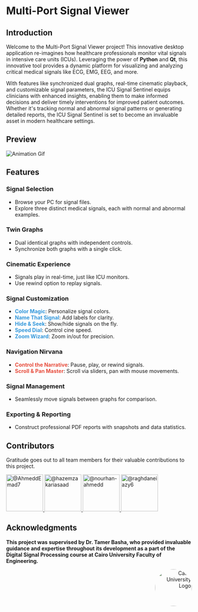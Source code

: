 # Multi-Port Signal Viewer


## Introduction

Welcome to the Multi-Port Signal Viewer project! This innovative desktop application re-imagines how healthcare professionals monitor vital signals in intensive care units (ICUs). Leveraging the power of **Python** and **Qt**, this innovative tool provides a dynamic platform for visualizing and analyzing critical medical signals like ECG, EMG, EEG, and more.

With features like synchronized dual graphs, real-time cinematic playback, and customizable signal parameters, the ICU Signal Sentinel equips clinicians with enhanced insights, enabling them to make informed decisions and deliver timely interventions for improved patient outcomes. Whether it's tracking normal and abnormal signal patterns or generating detailed reports, the ICU Signal Sentinel is set to become an invaluable asset in modern healthcare settings.

## Preview
![Animation Gif](Demo.gif)

## Features

### Signal Selection

- Browse your PC for signal files.
- Explore three distinct medical signals, each with normal and abnormal examples.

### Twin Graphs

- Dual identical graphs with independent controls.
- Synchronize both graphs with a single click.

### Cinematic Experience

- Signals play in real-time, just like ICU monitors.
- Use rewind option to replay signals.

### Signal Customization

- **<span style="color:#3498db">Color Magic</span>**: Personalize signal colors.
- **<span style="color:#3498db">Name That Signal</span>**: Add labels for clarity.
- **<span style="color:#3498db">Hide & Seek</span>**: Show/hide signals on the fly.
- **<span style="color:#3498db">Speed Dial</span>**: Control cine speed.
- **<span style="color:#3498db">Zoom Wizard</span>**: Zoom in/out for precision.

### Navigation Nirvana

- **<span style="color:#e74c3c">Control the Narrative</span>**: Pause, play, or rewind signals.
- **<span style="color:#e74c3c">Scroll & Pan Master</span>**: Scroll via sliders, pan with mouse movements.

### Signal Management

- Seamlessly move signals between graphs for comparison.

### Exporting & Reporting

- Construct professional PDF reports with snapshots and data statistics.

## Contributors

Gratitude goes out to all team members for their valuable contributions to this project.

<div align="left">
    <a href="https://github.com/AhmeddEmad7">
    <img src="https://github.com/AhmeddEmad7.png" width="100px" alt="@AhmeddEmad7">
  </a>
  <a href="https://github.com/hazemzakariasaad">
    <img src="https://github.com/hazemzakariasaad.png" width="100px" alt="@hazemzakariasaad">
  </a>
  <a href="https://github.com/nourhan-ahmedd">
    <img src="https://github.com/nourhan-ahmedd.png" width="100px" alt="@nourhan-ahmedd">
  </a>
  <a href="https://github.com/raghdaneiazyy6">
    <img src="https://github.com/raghdaneiazyy6.png" width="100px" alt="@raghdaneiazy6">
  </a>
</div>

## Acknowledgments

**This project was supervised by Dr. Tamer Basha, who provided invaluable guidance and expertise throughout its development as a part of the Digital Signal Processing course at Cairo University Faculty of Engineering.**

<div style="text-align: right">
    <img src="https://imgur.com/Wk4nR0m.png" alt="Cairo University Logo" width="100" style="border-radius: 50%;"/>
</div>

